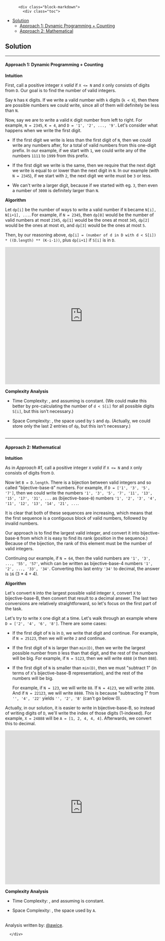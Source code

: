 <div class="article-body">
        
          <div class="block-markdown">
            <div class="toc">
<ul>
<li><a href="#solution">Solution</a><ul>
<li><a href="#approach-1-dynamic-programming-counting">Approach 1: Dynamic Programming + Counting</a></li>
<li><a href="#approach-2-mathematical">Approach 2: Mathematical</a></li>
</ul>
</li>
</ul>
</div>
<h2 id="solution">Solution</h2>
<hr>
<h4 id="approach-1-dynamic-programming-counting">Approach 1: Dynamic Programming + Counting</h4>
<p><strong>Intuition</strong></p>
<p>First, call a positive integer <code>X</code> <em>valid</em> if <code>X &lt;= N</code> and <code>X</code> only consists of digits from <code>D</code>.  Our goal is to find the number of valid integers.</p>
<p>Say <code>N</code> has <code>K</code> digits.  If we write a valid number with <code>k</code> digits (<code>k &lt; K</code>), then there are <script type="math/tex; mode=display">(D\text{.length})^k</script> possible numbers we could write, since all of them will definitely be less than <code>N</code>.</p>
<p>Now, say we are to write a valid <code>K</code> digit number from left to right.  For example, <code>N = 2345</code>, <code>K = 4</code>, and <code>D = '1', '2', ..., '9'</code>.  Let's consider what happens when we write the first digit.</p>
<ul>
<li>
<p>If the first digit we write is less than the first digit of <code>N</code>, then we could write any numbers after, for a total of <script type="math/tex; mode=display">(D\text{.length})^{K-1}</script> valid numbers from this one-digit prefix.  In our example, if we start with <code>1</code>, we could write any of the numbers <code>1111</code> to <code>1999</code> from this prefix.</p>
</li>
<li>
<p>If the first digit we write is the same, then we require that the next digit we write is equal to or lower than the next digit in <code>N</code>.  In our example (with <code>N = 2345</code>), if we start with <code>2</code>, the next digit we write must be <code>3</code> or less.</p>
</li>
<li>
<p>We can't write a larger digit, because if we started with eg. <code>3</code>, then even a number of <code>3000</code> is definitely larger than <code>N</code>.</p>
</li>
</ul>
<p><strong>Algorithm</strong></p>
<p>Let <code>dp[i]</code> be the number of ways to write a valid number if <code>N</code> became <code>N[i], N[i+1], ...</code>.  For example, if <code>N = 2345</code>, then <code>dp[0]</code> would be the number of valid numbers at most <code>2345</code>, <code>dp[1]</code> would be the ones at most <code>345</code>, <code>dp[2]</code> would be the ones at most <code>45</code>, and <code>dp[3]</code> would be the ones at most <code>5</code>.</p>
<p>Then, by our reasoning above, <code>dp[i] = (number of d in D with d &lt; S[i]) * ((D.length) ** (K-i-1))</code>, plus <code>dp[i+1]</code> if <code>S[i]</code> is in <code>D</code>.</p>
<iframe src="https://leetcode.com/playground/en4D5WXi/shared" frameborder="0" width="100%" height="446" name="en4D5WXi"></iframe>

<p><strong>Complexity Analysis</strong></p>
<ul>
<li>
<p>Time Complexity:  <script type="math/tex; mode=display">O(\log N)</script>, and assuming <script type="math/tex; mode=display">D\text{.length}</script> is constant.  (We could make this better by pre-calculating the number of <code>d &lt; S[i]</code> for all possible digits <code>S[i]</code>, but this isn't necessary.)</p>
</li>
<li>
<p>Space Complexity:  <script type="math/tex; mode=display">O(\log N)</script>, the space used by <code>S</code> and <code>dp</code>.  (Actually, we could store only the last 2 entries of <code>dp</code>, but this isn't necessary.)
<br>
<br></p>
</li>
</ul>
<hr>
<h4 id="approach-2-mathematical">Approach 2: Mathematical</h4>
<p><strong>Intuition</strong></p>
<p>As in <em>Approach #1</em>, call a positive integer <code>X</code> <em>valid</em> if <code>X &lt;= N</code> and <code>X</code> only consists of digits from <code>D</code>.</p>
<p>Now let <code>B = D.length</code>.  There is a bijection between valid integers and so called "bijective-base-<code>B</code>" numbers.  For example, if <code>D = ['1', '3', '5', '7']</code>, then we could write the numbers <code>'1', '3', '5', '7', '11', '13', '15', '17', '31', ...</code> as (bijective-base-<code>B</code>) numbers <code>'1', '2', '3', '4', '11', '12', '13', '14', '21', ...</code>.</p>
<p>It is clear that both of these sequences are increasing, which means that the first sequence is a contiguous block of valid numbers, followed by invalid numbers.</p>
<p>Our approach is to find the largest valid integer, and convert it into bijective-base-<code>B</code> from which it is easy to find its rank (position in the sequence.)  Because of the bijection, the rank of this element must be the number of valid integers.</p>
<p>Continuing our example, if <code>N = 64</code>, then the valid numbers are <code>'1', '3', ..., '55', '57'</code>, which can be written as bijective-base-4 numbers <code>'1', '2', ..., '33', '34'</code>.  Converting this last entry <code>'34'</code> to decimal, the answer is <code>16</code> (3 * 4 + 4).</p>
<p><strong>Algorithm</strong></p>
<p>Let's convert <code>N</code> into the largest possible valid integer <code>X</code>, convert <code>X</code> to bijective-base-B, then convert that result to a decimal answer.  The last two conversions are relatively straightforward, so let's focus on the first part of the task.</p>
<p>Let's try to write <code>X</code> one digit at a time.  Let's walk through an example where <code>D = ['2', '4', '6', '8']</code>.  There are some cases:</p>
<ul>
<li>
<p>If the first digit of <code>N</code> is in <code>D</code>, we write that digit and continue.  For example, if <code>N = 25123</code>, then we will write <code>2</code> and continue.</p>
</li>
<li>
<p>If the first digit of <code>N</code> is larger than <code>min(D)</code>, then we write the largest possible number from <code>D</code> less than that digit, and the rest of the numbers will be big.  For example, if <code>N = 5123</code>, then we will write <code>4888</code> (<code>4</code> then <code>888</code>).</p>
</li>
<li>
<p>If the first digit of <code>N</code> is smaller than <code>min(D)</code>, then we must "subtract 1" (in terms of <code>X</code>'s bijective-base-B representation), and the rest of the numbers will be big.</p>
<p>For example, if  <code>N = 123</code>, we will write <code>88</code>.  If <code>N = 4123</code>, we will write <code>2888</code>.  And if <code>N = 22123</code>, we will write <code>8888</code>.  This is because "subtracting 1" from <code>'', '4', '22'</code> yields <code>'', '2', '8'</code> (can't go below 0).</p>
</li>
</ul>
<p>Actually, in our solution, it is easier to write in bijective-base-B, so instead of writing digits of <code>D</code>, we'll write the index of those digits (1-indexed).  For example, <code>X = 24888</code> will be <code>A = [1, 2, 4, 4, 4]</code>.  Afterwards, we convert this to decimal.</p>
<iframe src="https://leetcode.com/playground/bVuoAcr9/shared" frameborder="0" width="100%" height="500" name="bVuoAcr9"></iframe>

<p><strong>Complexity Analysis</strong></p>
<ul>
<li>
<p>Time Complexity:  <script type="math/tex; mode=display">O(\log N)</script>, and assuming <script type="math/tex; mode=display">D\text{.length}</script> is constant.</p>
</li>
<li>
<p>Space Complexity:  <script type="math/tex; mode=display">O(\log N)</script>, the space used by <code>A</code>.
<br>
<br></p>
</li>
</ul>
<p>Analysis written by: <a href="https://leetcode.com/awice">@awice</a>.</p>
          </div>
        
      </div>